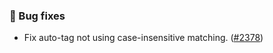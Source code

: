 ### 🐛 Bug fixes
* Fix auto-tag not using case-insensitive matching. ([#2378](https://github.com/stashapp/stash/pull/2378))